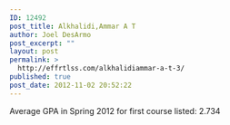```yaml
---
ID: 12492
post_title: Alkhalidi,Ammar A T
author: Joel DesArmo
post_excerpt: ""
layout: post
permalink: >
  http://effrtlss.com/alkhalidiammar-a-t-3/
published: true
post_date: 2012-11-02 20:52:22
---
```

<p>Average GPA in Spring 2012 for first course listed: 2.734</p>